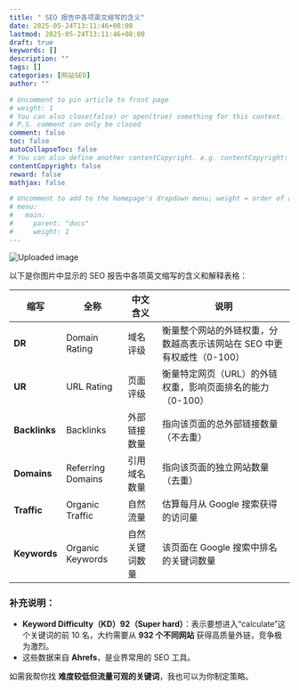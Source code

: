 ```yaml
---
title: " SEO 报告中各项英文缩写的含义"
date: 2025-05-24T13:11:46+08:00
lastmod: 2025-05-24T13:11:46+08:00
draft: true
keywords: []
description: ""
tags: []
categories: [网站SEO]
author: ""

# Uncomment to pin article to front page
# weight: 1
# You can also close(false) or open(true) something for this content.
# P.S. comment can only be closed
comment: false
toc: false
autoCollapseToc: false
# You can also define another contentCopyright. e.g. contentCopyright: "This is another copyright."
contentCopyright: false
reward: false
mathjax: false

# Uncomment to add to the homepage's dropdown menu; weight = order of article
# menu:
#   main:
#     parent: "docs"
#     weight: 1
---
```


<!--more-->

![Uploaded image](https://files09.oaiusercontent.com/file-9v8uvmREMCb1cLr85oTLjC?se=2025-05-26T07%3A57%3A23Z&sp=r&sv=2024-08-04&sr=b&rscc=max-age%3D299%2C%20immutable%2C%20private&rscd=attachment%3B%20filename%3D38a37bd7-cc88-429b-962e-b3cca62893c2.png&sig=z2MkCVUDgWK6OqpulOY4MVPX3uJfDlYwiAJQ8udoca8%3D)

以下是你图片中显示的 SEO 报告中各项英文缩写的含义和解释表格：

| 缩写          | 全称              | 中文含义       | 说明                                                         |
| ------------- | ----------------- | -------------- | ------------------------------------------------------------ |
| **DR**        | Domain Rating     | 域名评级       | 衡量整个网站的外链权重，分数越高表示该网站在 SEO 中更有权威性（0-100） |
| **UR**        | URL Rating        | 页面评级       | 衡量特定网页（URL）的外链权重，影响页面排名的能力（0-100）   |
| **Backlinks** | Backlinks         | 外部链接数量   | 指向该页面的总外部链接数量（不去重）                         |
| **Domains**   | Referring Domains | 引用域名数量   | 指向该页面的独立网站数量（去重）                             |
| **Traffic**   | Organic Traffic   | 自然流量       | 估算每月从 Google 搜索获得的访问量                           |
| **Keywords**  | Organic Keywords  | 自然关键词数量 | 该页面在 Google 搜索中排名的关键词数量                       |

### 补充说明：

- **Keyword Difficulty（KD）92（Super hard）**：表示要想进入“calculate”这个关键词的前 10 名，大约需要从 **932 个不同网站** 获得高质量外链，竞争极为激烈。
- 这些数据来自 **Ahrefs**，是业界常用的 SEO 工具。

如需我帮你找 **难度较低但流量可观的关键词**，我也可以为你制定策略。
